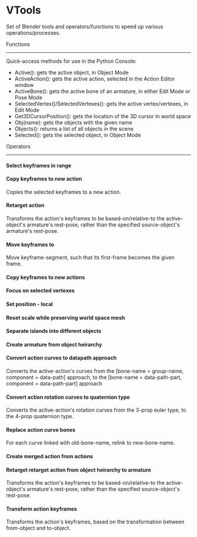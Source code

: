 # VTools
Set of Blender tools and operators/functions to speed up various operations/processes.

Functions
- - - - - - - - - -
Quick-access methods for use in the Python Console:
* Active(): gets the active object, in Object Mode
* ActiveAction(): gets the active action, selected in the Action Editor window
* ActiveBone(): gets the active bone of an armature, in either Edit Mode or Pose Mode
* SelectedVertex()/SelectedVertexes(): gets the active vertex/vertexes, in Edit Mode
* Get3DCursorPosition(): gets the location of the 3D cursor in world space
* Obj(name): gets the objects with the given name
* Objects(): returns a list of all objects in the scene
* Selected(): gets the selected object, in Object Mode

Operators
- - - - - - - - - -
#### Select keyframes in range

#### Copy keyframes to new action
Copies the selected keyframes to a new action.

#### Retarget action
Transforms the action's keyframes to be based-on/relative-to the active-object's armature's rest-pose, rather than the specified source-object's armature's rest-pose.

#### Move keyframes to
Move keyframe-segment, such that its first-frame becomes the given frame.

#### Copy keyframes to new actions

#### Focus on selected vertexes

#### Set position - local

#### Reset scale while preserving world space mesh

#### Separate islands into different objects

#### Create armature from object heirarchy

#### Convert action curves to datapath approach
Converts the active-action's curves from the [bone-name = group-name, component = data-path] approach, to the [bone-name = data-path-part, component = data-path-part] approach

#### Convert action rotation curves to quaternion type
Converts the active-action's rotation curves from the 3-prop euler type, to the 4-prop quaternion type.

#### Replace action curve bones
For each curve linked with old-bone-name, relink to new-bone-name.

#### Create merged action from actions

#### Retarget retarget action from object heirarchy to armature
Transforms the action's keyframes to be based-on/relative-to the active-object's armature's rest-pose, rather than the specified source-object's rest-pose.

#### Transform action keyframes
Transforms the action's keyframes, based on the transformation between from-object and to-object.